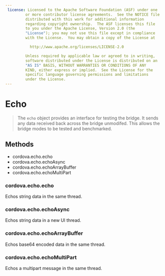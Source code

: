 ```yaml
---
 license: Licensed to the Apache Software Foundation (ASF) under one
         or more contributor license agreements.  See the NOTICE file
         distributed with this work for additional information
         regarding copyright ownership.  The ASF licenses this file
         to you under the Apache License, Version 2.0 (the
         "License"); you may not use this file except in compliance
         with the License.  You may obtain a copy of the License at

           http://www.apache.org/licenses/LICENSE-2.0

         Unless required by applicable law or agreed to in writing,
         software distributed under the License is distributed on an
         "AS IS" BASIS, WITHOUT WARRANTIES OR CONDITIONS OF ANY
         KIND, either express or implied.  See the License for the
         specific language governing permissions and limitations
         under the License.
---
```


Echo
=========

> The `echo` object provides an interface for testing the bridge. It
> sends any data received back across the bridge unmodifed. This 
> allows the bridge modes to be tested and benchmarked.

Methods
-------

- cordova.echo.echo
- cordova.echo.echoAsync
- cordova.echo.echoArrayBuffer
- cordova.echo.echoMultiPart

### cordova.echo.echo

Echos string data in the same thread.

### cordova.echo.echoAsync

Echos string data in a new UI thread.

### cordova.echo.echoArrayBuffer

Echos base64 encoded data in the same thread.

### cordova.echo.echoMultiPart

Echos a multipart message in the same thread.

